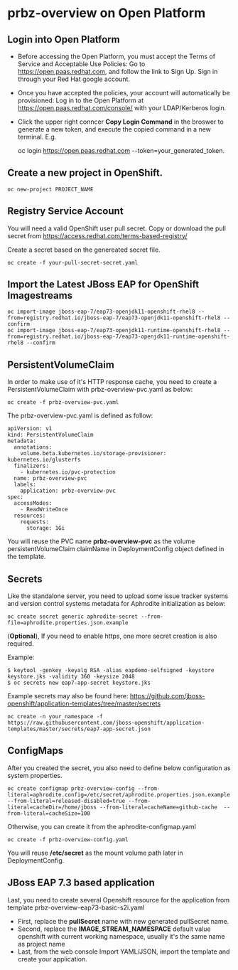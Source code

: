 # prbz-overview on Open Platform

## Login into Open Platform
* Before accessing the Open Platform, you must accept the Terms of Service and Acceptable Use Policies:
  Go to https://open.paas.redhat.com, and follow the link to Sign Up.
  Sign in through your Red Hat google account.
* Once you have accepted the policies, your account will automatically be provisioned:
  Log in to the Open Platform at https://open.paas.redhat.com/console/ with your LDAP/Kerberos login.
* Click the upper right conncer **Copy Login Command** in the broswer to generate a new token, and execute the copied command in a new terminal. E.g.

    oc login https://open.paas.redhat.com --token=your_generated_token.

## Create a new project in OpenShift.
    oc new-project PROJECT_NAME

## Registry Service Account
You will need a valid OpenShift user pull secret. Copy or download the pull secret from https://access.redhat.com/terms-based-registry/

Create a secret based on the genereated secret file.

    oc create -f your-pull-secret-secret.yaml
    
## Import the Latest JBoss EAP for OpenShift Imagestreams

    oc import-image jboss-eap-7/eap73-openjdk11-openshift-rhel8 --from=registry.redhat.io/jboss-eap-7/eap73-openjdk11-openshift-rhel8 --confirm
    oc import-image jboss-eap-7/eap73-openjdk11-runtime-openshift-rhel8 --from=registry.redhat.io/jboss-eap-7/eap73-openjdk11-runtime-openshift-rhel8 --confirm

## PersistentVolumeClaim

In order to make use of it's HTTP response cache, you need to create a PersistentVolumeClaim with prbz-overview-pvc.yaml as below:

    oc create -f prbz-overview-pvc.yaml 

The prbz-overview-pvc.yaml is defined as follow:
   

    apiVersion: v1
    kind: PersistentVolumeClaim
    metadata:
      annotations:
        volume.beta.kubernetes.io/storage-provisioner: kubernetes.io/glusterfs
      finalizers:
        - kubernetes.io/pvc-protection
      name: prbz-overview-pvc
      labels:
        application: prbz-overview-pvc
    spec:
      accessModes:
        - ReadWriteOnce
      resources:
        requests:
          storage: 1Gi
          
You will reuse the PVC name **prbz-overview-pvc** as the volume persistentVolumeClaim claimName in DeploymentConfig object defined in the template.

## Secrets
Like the standalone server, you need to upload some issue tracker systems and version control systems metadata for Aphrodite initialization as below:

    oc create secret generic aphrodite-secret --from-file=aphrodite.properties.json.example
    
(**Optional**), If you need to enable https, one more secret creation is also required.

Example:

    $ keytool -genkey -keyalg RSA -alias eapdemo-selfsigned -keystore keystore.jks -validity 360 -keysize 2048
    $ oc secrets new eap7-app-secret keystore.jks
 
Example secrets may also be found here: https://github.com/jboss-openshift/application-templates/tree/master/secrets

    oc create -n your_namespace -f https://raw.githubusercontent.com/jboss-openshift/application-templates/master/secrets/eap7-app-secret.json

## ConfigMaps
After you created the secret, you also need to define below configuration as system properties.

    oc create configmap prbz-overview-config --from-literal=aphrodite.config=/etc/secret/aphrodite.properties.json.example --from-literal=released-disabled=true --from-literal=cacheDir=/home/jboss --from-literal=cacheName=github-cache  --from-literal=cacheSize=100

Otherwise, you can create it from the aphrodite-configmap.yaml

    oc create -f prbz-overview-config.yaml

You will reuse **/etc/secret** as the mount volume path later in DeploymentConfig.

## JBoss EAP 7.3 based application
Last, you need to create several Openshift resource for the application from template prbz-overview-eap73-basic-s2i.yaml

* First, replace the **pullSecret** name with new generated pullSecret name.
* Second, replace the **IMAGE_STREAM_NAMESPACE** default value openshift with current working namespace, usually it's the same name as project name
* Last, from the web console Import YAML/JSON, import the template and create your application.
